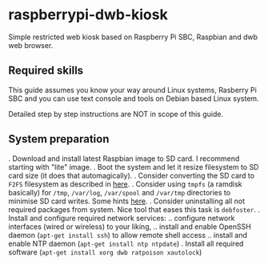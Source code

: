 # raspberrypi-dwb-kiosk
Simple restricted web kiosk based on Raspberry Pi SBC, Raspbian and dwb web browser.

## Required skills

This guide assumes you know your way around Linux systems, Rasberry Pi SBC and you can use text console and tools on Debian based Linux system.

Detailed step by step instructions are NOT in scope of this guide.

## System preparation

. Download and install latest Raspbian image to SD card. I recommend starting with "lite" image.
. Boot the system and let it resize filesystem to SD card size (it does that automagically).
. Consider converting the SD card to `F2FS` filesystem as described in [here](https://movr0.com/2016/08/19/convert-raspberry-pi-123-to-f2fs/).
. Consider using `tmpfs` (a ramdisk basically) for `/tmp`, `/var/log`, `/var/spool` and `/var/tmp` directories to minimise SD card writes. Some hints [here](https://www.domoticz.com/wiki/Setting_up_a_RAM_drive_on_Raspberry_Pi).
. Consider uninstalling all not required packages from system. Nice tool that eases this task is `debfoster`.
. Install and configure required network services:
.. configure network interfaces (wired or wireless) to your liking,
.. install and enable OpenSSH daemon (`apt-get install ssh`) to allow remote shell access
.. install and enable NTP daemon (`apt-get install ntp ntpdate`)
. Install all required software (`apt-get install xorg dwb ratpoison xautolock`)

